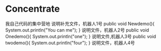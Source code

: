 # Concentrate
我自己代码的集中营地
说明补充文件，机器人1号
public void Newdemo(){
  System.out.println("You can me");
}
说明文件，机器人2号
public void Onedemo(){
  System.out.println("one");
}
说明文件,机器人3号
public void twodemo(){
  System.out.println("four");
}
说明文件，机器人4号
